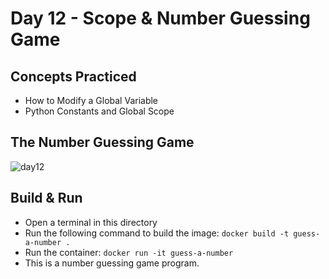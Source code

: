 # Day 12 - Scope & Number Guessing Game
## Concepts Practiced
- How to Modify a Global Variable
- Python Constants and Global Scope
## The Number Guessing Game
![day12](https://github.com/jolynutella/100-days-of-Python-and-Docker/assets/49729426/aa14a78d-4799-43b0-9e1b-6b5b549ec9f9)
## Build & Run 
- Open a terminal in this directory
- Run the following command to build the image:
```docker build -t guess-a-number .```
- Run the container:
```docker run -it guess-a-number```
- This is a number guessing game program.
